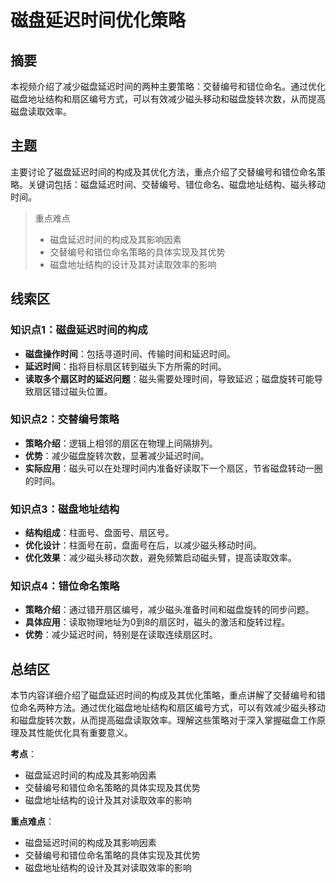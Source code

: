 # 磁盘延迟时间优化策略

## 摘要

本视频介绍了减少磁盘延迟时间的两种主要策略：交替编号和错位命名。通过优化磁盘地址结构和扇区编号方式，可以有效减少磁头移动和磁盘旋转次数，从而提高磁盘读取效率。

## 主题

主要讨论了磁盘延迟时间的构成及其优化方法，重点介绍了交替编号和错位命名策略。关键词包括：磁盘延迟时间、交替编号、错位命名、磁盘地址结构、磁头移动时间。

> 重点难点
>
> - 磁盘延迟时间的构成及其影响因素
> - 交替编号和错位命名策略的具体实现及其优势
> - 磁盘地址结构的设计及其对读取效率的影响

## 线索区

### 知识点1：磁盘延迟时间的构成
- **磁盘操作时间**：包括寻道时间、传输时间和延迟时间。
- **延迟时间**：指将目标扇区转到磁头下方所需的时间。
- **读取多个扇区时的延迟问题**：磁头需要处理时间，导致延迟；磁盘旋转可能导致扇区错过磁头位置。

### 知识点2：交替编号策略
- **策略介绍**：逻辑上相邻的扇区在物理上间隔排列。
- **优势**：减少磁盘旋转次数，显著减少延迟时间。
- **实际应用**：磁头可以在处理时间内准备好读取下一个扇区，节省磁盘转动一圈的时间。

### 知识点3：磁盘地址结构
- **结构组成**：柱面号、盘面号、扇区号。
- **优化设计**：柱面号在前，盘面号在后，以减少磁头移动时间。
- **优化效果**：减少磁头移动次数，避免频繁启动磁头臂，提高读取效率。

### 知识点4：错位命名策略
- **策略介绍**：通过错开扇区编号，减少磁头准备时间和磁盘旋转的同步问题。
- **具体应用**：读取物理地址为0到8的扇区时，磁头的激活和旋转过程。
- **优势**：减少延迟时间，特别是在读取连续扇区时。

## 总结区

本节内容详细介绍了磁盘延迟时间的构成及其优化策略，重点讲解了交替编号和错位命名两种方法。通过优化磁盘地址结构和扇区编号方式，可以有效减少磁头移动和磁盘旋转次数，从而提高磁盘读取效率。理解这些策略对于深入掌握磁盘工作原理及其性能优化具有重要意义。

**考点**：
- 磁盘延迟时间的构成及其影响因素
- 交替编号和错位命名策略的具体实现及其优势
- 磁盘地址结构的设计及其对读取效率的影响

**重点难点**：
- 磁盘延迟时间的构成及其影响因素
- 交替编号和错位命名策略的具体实现及其优势
- 磁盘地址结构的设计及其对读取效率的影响